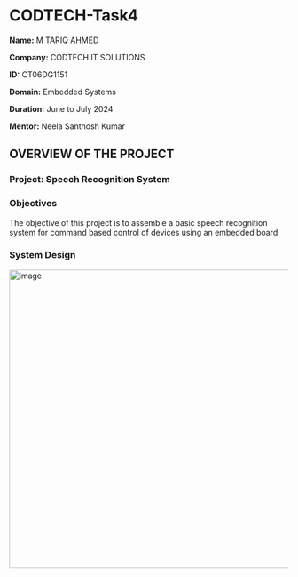 # CODTECH-Task4
**Name:** M TARIQ AHMED

**Company:** CODTECH IT SOLUTIONS

**ID:** CT06DG1151

**Domain:** Embedded Systems

**Duration:** June to July 2024

**Mentor:** Neela Santhosh Kumar

## OVERVIEW OF THE PROJECT

### Project: Speech Recognition System

### Objectives
The objective of this project is to assemble a basic speech recognition system for command based control of devices using an embedded board

### System Design

<img width="910" height="537" alt="image" src="https://github.com/user-attachments/assets/078fe84e-4a45-423b-9faf-96531a7b5e3d" />

